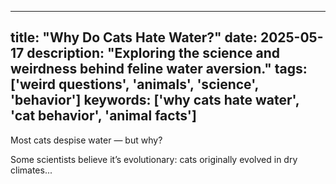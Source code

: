 ------
title: "Why Do Cats Hate Water?"
date: 2025-05-17
description: "Exploring the science and weirdness behind feline water aversion."
tags: ['weird questions', 'animals', 'science', 'behavior']
keywords: ['why cats hate water', 'cat behavior', 'animal facts']
---

Most cats despise water — but why?

<!--more-->

Some scientists believe it’s evolutionary: cats originally evolved in dry climates...
